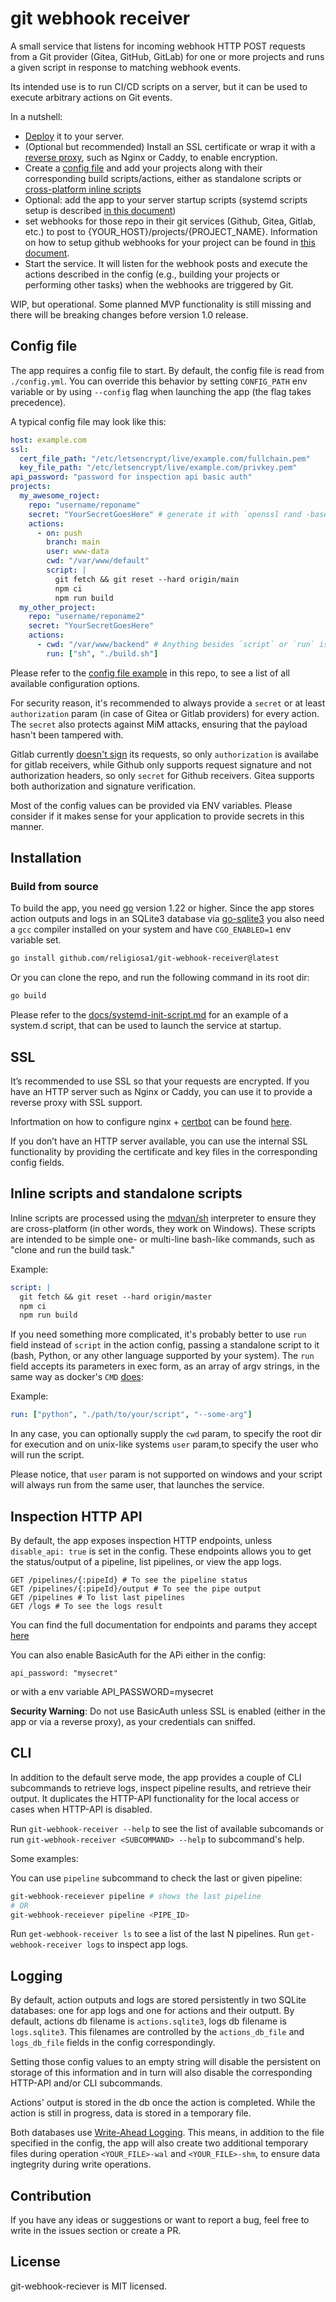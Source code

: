 # git webhook receiver

A small service that listens for incoming webhook HTTP POST requests from a Git
provider (Gitea, GitHub, GitLab) for one or more projects and runs a given
script in response to matching webhook events.

Its intended use is to run CI/CD scripts on a server, but it can be used to
execute arbitrary actions on Git events.

In a nutshell:

- [Deploy](#installation) it to your server.
- (Optional but recommended) Install an SSL certificate or wrap it with a
  [reverse proxy](./docs/ssl-or-nginx-setup.md#nginx-configuration), such as 
  Nginx or Caddy, to enable encryption.
- Create a [config file](#config-file) and add your projects along with their
  corresponding build scripts/actions, either as standalone scripts or
  [cross-platform inline scripts](#inline-scripts-and-standalone-scripts)
- Optional: add the app to your server startup scripts (systemd scripts 
  setup is described [in this document](./docs/systemd-init-script.md))
- set webhooks for those repo in their git services (Github, Gitea, Gitlab,
  etc.) to post to {YOUR_HOST}/projects/{PROJECT_NAME}. Information on how to 
  setup github webhooks for your project can be found 
  in [this document](./docs/github-webhooks-setup.md).
- Start the service. It will listen for the webhook posts and execute the
  actions described in the config (e.g., building your projects or performing
  other tasks) when the webhooks are triggered by Git.

WIP, but operational. Some planned MVP functionality is still missing and there
will be breaking changes before version 1.0 release.

## Config file

The app requires a config file to start. By default, the config file is read
from `./config.yml`. You can override this behavior by setting `CONFIG_PATH` env
variable or by using `--config` flag when launching the app (the flag takes
precedence).

A typical config file may look like this:

```yaml
host: example.com
ssl:
  cert_file_path: "/etc/letsencrypt/live/example.com/fullchain.pem"
  key_file_path: "/etc/letsencrypt/live/example.com/privkey.pem"
api_password: "password for inspection api basic auth"
projects:
  my_awesome_roject:
    repo: "username/reponame"
    secret: "YourSecretGoesHere" # generate it with `openssl rand -base64 42`
    actions:
      - on: push
        branch: main
        user: www-data
        cwd: "/var/www/default"
        script: |
          git fetch && git reset --hard origin/main
          npm ci
          npm run build
  my_other_project:
    repo: "username/reponame2"
    secret: "YourSecretGoesHere"
    actions:
      - cwd: "/var/www/backend" # Anything besides `script` or `run` is optional
        run: ["sh", "./build.sh"]
```

Please refer to the [config file example](./config.example.yml) in this repo, to
see a list of all available configuration options.

For security reason, it's recommended to always provide a `secret` or at least
`authorization` param (in case of Gitea or Gitlab providers) for every action.
The `secret` also protects against MiM attacks, ensuring that the payload
hasn't been tampered with.

Gitlab currently
[doesn't sign](https://gitlab.com/gitlab-org/gitlab/-/issues/19367) its
requests, so only `authorization` is availabe for gitlab receivers,
while Github only supports request signature and not authorization
headers, so only `secret` for Github receivers. Gitea supports both
authorization and signature verification.

Most of the config values can be provided via ENV variables. Please consider
if it makes sense for your application to provide secrets in this manner.


## Installation

<!-- ### TODO snap

Snap and flatpak package support is planned for 1.0 release. -->

### Build from source

To build the app, you need [go](https://go.dev/) version 1.22 or higher.
Since the app stores action outputs and logs in an SQLite3 database via
[go-sqlite3](https://github.com/mattn/go-sqlite3) you also need a `gcc`
compiler installed on your system and have `CGO_ENABLED=1` env variable set.

```sh
go install github.com/religiosa1/git-webhook-receiver@latest
```

Or you can clone the repo, and run the following command in its root dir:

```sh
go build
```

Please refer to the [docs/systemd-init-script.md](./docs/systemd-init-script.md)
for an example of a system.d script, that can be used to launch the
service at startup.

## SSL

It’s recommended to use SSL so that your requests are encrypted.
If you have an HTTP server such as Nginx or Caddy, you can use it to provide
a reverse proxy with SSL support.

Infortmation on how to configure nginx + [certbot](https://certbot.eff.org/)
can be found [here](./docs/ssl-or-nginx-setup.md).

If you don’t have an HTTP server available, you can use the internal SSL
functionality by providing the certificate and key files in the corresponding
config fields.

## Inline scripts and standalone scripts

Inline scripts are processed using the [mdvan/sh](https://github.com/mvdan/sh)
interpreter to ensure they are cross-platform (in other words, they work on
Windows). These scripts are intended to be simple one- or multi-line bash-like
commands, such as "clone and run the build task."

Example:

```yaml
script: |
  git fetch && git reset --hard origin/master
  npm ci
  npm run build
```

If you need something more complicated, it's probably better to use `run` field
instead of `script` in the action config, passing a standalone script to it
(bash, Python, or any other language supported by your system). The `run` field
accepts its parameters in exec form, as an array of argv strings, in the
same way as docker's `CMD`
[does](https://docs.docker.com/reference/dockerfile/#exec-form):

Example:

```yaml
run: ["python", "./path/to/your/script", "--some-arg"]
```

In any case, you can optionally supply the `cwd` param, to specify the root dir
for execution and on unix-like systems `user` param,to specify the user who will
run the script.

Please notice, that `user` param is not supported on windows and your script
will always run from the same user, that launches the service.

## Inspection HTTP API

By default, the app exposes inspection HTTP endpoints, unless
`disable_api: true` is set in the config. These endpoints allows you to get the
status/output of a pipeline, list pipelines, or view the app logs.

```
GET /pipelines/{:pipeId} # To see the pipeline status
GET /pipelines/{:pipeId}/output # To see the pipe output
GET /pipelines # To list last pipelines
GET /logs # To see the logs result
```

You can find the full documentation for endpoints and params they accept
[here](./docs/inspection-api.md)

You can also enable BasicAuth for the APi either in the config:

```
api_password: "mysecret"
```

or with a env variable API_PASSWORD=mysecret

**Security Warning**: Do not use BasicAuth unless SSL is enabled (either in the
app or via a reverse proxy), as your credentials can sniffed.

## CLI 

In addition to the default serve mode, the app provides a couple of CLI
subcommands to retrieve logs, inspect pipeline results, and retrieve their 
output. It duplicates the HTTP-API functionality for the local access or cases 
when HTTP-API is disabled.

Run `git-webhook-receiver --help` to see the list of available subcomands 
or run `git-webhook-receiver <SUBCOMMAND> --help` to subcommand's help.

Some examples:

You can use `pipeline` subcommand to check the last or given pipeline:

```sh
git-webhook-receiever pipeline # shows the last pipeline
# OR
git-webhook-receiever pipeline <PIPE_ID>
```

Run `get-webhook-receiver ls` to see a list of the last N pipelines.
Run `get-webhook-receiver logs` to inspect app logs.

<!--
TODO implement this functionality for actionsDb:

Only N latest actions are stored in the directory, with N specified in the
config as `max_output_files` field. When number of output files exceeds this
number, the oldest actions (by their file LastModified date) are removed.
`max_output_files` defaults to 10000, setting it as 0 or negative value turns
off this functionality. -->

## Logging

By default, action outputs and logs are stored persistently in two SQLite 
databases: one for app logs and one for actions and their outputt.
By default, actions db filename is `actions.sqlite3`, logs db filename is 
`logs.sqlite3`. This filenames are controlled by the `actions_db_file` and 
`logs_db_file` fields in the config correspondingly. 

Setting those config values to an empty string will disable the persistent on 
storage of this information and in turn will also disable the corresponding 
HTTP-API and/or CLI subcommands.

Actions' output is stored in the db once the action is completed.
While the action is still in progress, data is stored in a temporary file.

Both databases use [Write-Ahead Logging](https://www.sqlite.org/wal.html).
This means, in addition to the file specified in the config, the app will also 
create two additional temporary files during operation `<YOUR_FILE>-wal` and
`<YOUR_FILE>-shm`, to ensure data ingtegrity during write operations.

## Contribution

If you have any ideas or suggestions or want to report a bug, feel free to
write in the issues section or create a PR.

## License

git-webhook-reciever is MIT licensed.

